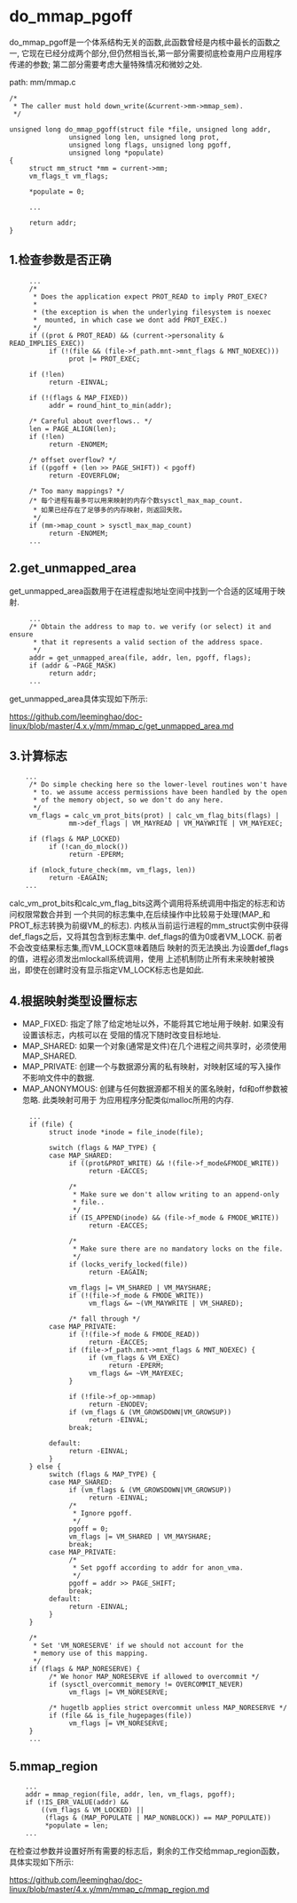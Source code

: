 do_mmap_pgoff
========================================

do_mmap_pgoff是一个体系结构无关的函数,此函数曾经是内核中最长的函数之一,
它现在已经分成两个部分,但仍然相当长,第一部分需要彻底检查用户应用程序
传递的参数; 第二部分需要考虑大量特殊情况和微妙之处.

path: mm/mmap.c
```
/*
 * The caller must hold down_write(&current->mm->mmap_sem).
 */

unsigned long do_mmap_pgoff(struct file *file, unsigned long addr,
               unsigned long len, unsigned long prot,
               unsigned long flags, unsigned long pgoff,
               unsigned long *populate)
{
     struct mm_struct *mm = current->mm;
     vm_flags_t vm_flags;

     *populate = 0;

     ...

     return addr;
}
```

1.检查参数是否正确
----------------------------------------

```
     ...
     /*
      * Does the application expect PROT_READ to imply PROT_EXEC?
      *
      * (the exception is when the underlying filesystem is noexec
      *  mounted, in which case we dont add PROT_EXEC.)
      */
     if ((prot & PROT_READ) && (current->personality & READ_IMPLIES_EXEC))
          if (!(file && (file->f_path.mnt->mnt_flags & MNT_NOEXEC)))
               prot |= PROT_EXEC;

     if (!len)
          return -EINVAL;

     if (!(flags & MAP_FIXED))
          addr = round_hint_to_min(addr);

     /* Careful about overflows.. */
     len = PAGE_ALIGN(len);
     if (!len)
          return -ENOMEM;

     /* offset overflow? */
     if ((pgoff + (len >> PAGE_SHIFT)) < pgoff)
          return -EOVERFLOW;

     /* Too many mappings? */
     /* 每个进程有最多可以用来映射的内存个数sysctl_max_map_count.
      * 如果已经存在了足够多的内存映射，则返回失败。
      */
     if (mm->map_count > sysctl_max_map_count)
          return -ENOMEM;
     ...
```

2.get_unmapped_area
----------------------------------------

get_unmapped_area函数用于在进程虚拟地址空间中找到一个合适的区域用于映射.

```
     ...
     /* Obtain the address to map to. we verify (or select) it and ensure
      * that it represents a valid section of the address space.
      */
     addr = get_unmapped_area(file, addr, len, pgoff, flags);
     if (addr & ~PAGE_MASK)
          return addr;
     ...
```

get_unmapped_area具体实现如下所示:

https://github.com/leeminghao/doc-linux/blob/master/4.x.y/mm/mmap_c/get_unmapped_area.md

3.计算标志
----------------------------------------

```
    ...
     /* Do simple checking here so the lower-level routines won't have
      * to. we assume access permissions have been handled by the open
      * of the memory object, so we don't do any here.
      */
     vm_flags = calc_vm_prot_bits(prot) | calc_vm_flag_bits(flags) |
               mm->def_flags | VM_MAYREAD | VM_MAYWRITE | VM_MAYEXEC;

     if (flags & MAP_LOCKED)
          if (!can_do_mlock())
               return -EPERM;

     if (mlock_future_check(mm, vm_flags, len))
          return -EAGAIN;
    ...
```

calc_vm_prot_bits和calc_vm_flag_bits这两个调用将系统调用中指定的标志和访问权限常数合并到
一个共同的标志集中,在后续操作中比较易于处理(MAP_和PROT_标志转换为前缀VM_的标志).
内核从当前运行进程的mm_struct实例中获得def_flags之后，又将其包含到标志集中.
def_flags的值为0或者VM_LOCK. 前者不会改变结果标志集,而VM_LOCK意味着随后
映射的页无法换出.为设置def_flags的值，进程必须发出mlockall系统调用，使用
上述机制防止所有未来映射被换出，即使在创建时没有显示指定VM_LOCK标志也是如此.

4.根据映射类型设置标志
----------------------------------------

* MAP_FIXED: 指定了除了给定地址以外，不能将其它地址用于映射. 如果没有设置该标志，内核可以在
  受阻的情况下随时改变目标地址.
* MAP_SHARED: 如果一个对象(通常是文件)在几个进程之间共享时，必须使用MAP_SHARED.
* MAP_PRIVATE: 创建一个与数据源分离的私有映射，对映射区域的写入操作不影响文件中的数据.
* MAP_ANONYMOUS: 创建与任何数据源都不相关的匿名映射，fd和off参数被忽略. 此类映射可用于
  为应用程序分配类似malloc所用的内存.

```
     ...
     if (file) {
          struct inode *inode = file_inode(file);

          switch (flags & MAP_TYPE) {
          case MAP_SHARED:
               if ((prot&PROT_WRITE) && !(file->f_mode&FMODE_WRITE))
                    return -EACCES;

               /*
                * Make sure we don't allow writing to an append-only
                * file..
                */
               if (IS_APPEND(inode) && (file->f_mode & FMODE_WRITE))
                    return -EACCES;

               /*
                * Make sure there are no mandatory locks on the file.
                */
               if (locks_verify_locked(file))
                    return -EAGAIN;

               vm_flags |= VM_SHARED | VM_MAYSHARE;
               if (!(file->f_mode & FMODE_WRITE))
                    vm_flags &= ~(VM_MAYWRITE | VM_SHARED);

               /* fall through */
          case MAP_PRIVATE:
               if (!(file->f_mode & FMODE_READ))
                    return -EACCES;
               if (file->f_path.mnt->mnt_flags & MNT_NOEXEC) {
                    if (vm_flags & VM_EXEC)
                         return -EPERM;
                    vm_flags &= ~VM_MAYEXEC;
               }

               if (!file->f_op->mmap)
                    return -ENODEV;
               if (vm_flags & (VM_GROWSDOWN|VM_GROWSUP))
                    return -EINVAL;
               break;

          default:
               return -EINVAL;
          }
     } else {
          switch (flags & MAP_TYPE) {
          case MAP_SHARED:
               if (vm_flags & (VM_GROWSDOWN|VM_GROWSUP))
                    return -EINVAL;
               /*
                * Ignore pgoff.
                */
               pgoff = 0;
               vm_flags |= VM_SHARED | VM_MAYSHARE;
               break;
          case MAP_PRIVATE:
               /*
                * Set pgoff according to addr for anon_vma.
                */
               pgoff = addr >> PAGE_SHIFT;
               break;
          default:
               return -EINVAL;
          }
     }

     /*
      * Set 'VM_NORESERVE' if we should not account for the
      * memory use of this mapping.
      */
     if (flags & MAP_NORESERVE) {
          /* We honor MAP_NORESERVE if allowed to overcommit */
          if (sysctl_overcommit_memory != OVERCOMMIT_NEVER)
               vm_flags |= VM_NORESERVE;

          /* hugetlb applies strict overcommit unless MAP_NORESERVE */
          if (file && is_file_hugepages(file))
               vm_flags |= VM_NORESERVE;
     }
     ...
```

5.mmap_region
----------------------------------------

```
    ...
    addr = mmap_region(file, addr, len, vm_flags, pgoff);
    if (!IS_ERR_VALUE(addr) &&
        ((vm_flags & VM_LOCKED) ||
         (flags & (MAP_POPULATE | MAP_NONBLOCK)) == MAP_POPULATE))
         *populate = len;
    ...
```

在检查过参数并设置好所有需要的标志后，剩余的工作交给mmap_region函数，具体实现如下所示:

https://github.com/leeminghao/doc-linux/blob/master/4.x.y/mm/mmap_c/mmap_region.md